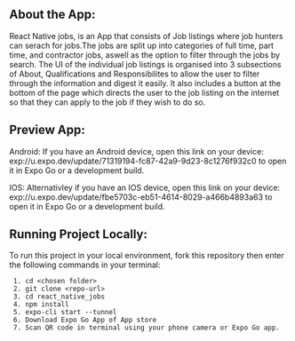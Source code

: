 ## About the App:

React Native jobs, is an App that consists of Job listings where job hunters can serach for jobs.The jobs are split up into categories of full time, part time, and contractor jobs, aswell as the option to filter through the jobs by search. The UI of the individual job listings is organised into 3 subsections of About, Qualifications and Responsibilites to allow the user to filter through the information and digest it easily. It also includes a button at the bottom of the page which directs the user to the job listing on the internet so that they can apply to the job if they wish to do so.

## Preview App:

Android:
If you have an Android device, open this link on your device:
exp://u.expo.dev/update/71319194-fc87-42a9-9d23-8c1276f932c0 
to open it in Expo Go or a development build.

IOS:
Alternativley if you have an IOS device, open this link on your device:
exp://u.expo.dev/update/fbe5703c-eb51-4614-8029-a466b4893a63 
to open it in Expo Go or a development build.

## Running Project Locally:

To run this project in your local environment, fork this repository then enter the following commands in your terminal:
```
 1. cd <chosen folder>
 2. git clone <repo-url>
 3. cd react_native_jobs
 4. npm install
 5. expo-cli start --tunnel
 6. Download Expo Go App of App store
 7. Scan QR code in terminal using your phone camera or Expo Go app.
```




